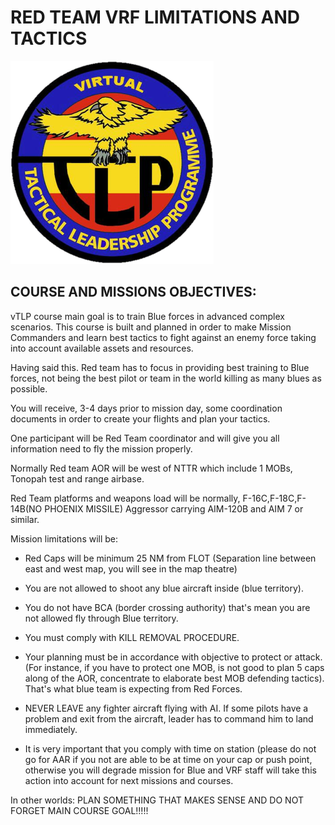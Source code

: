 # RED TEAM VRF LIMITATIONS AND TACTICS
![](../Images/vTLPlogo.png)
## COURSE AND  MISSIONS  OBJECTIVES:

vTLP  course  main  goal  is  to  train  Blue  forces in  advanced  complex  scenarios. This course  is  built  and  planned  in  order  to  make  Mission  Commanders  and  learn  best  tactics  to  fight  against  an  enemy  force  taking  into  account  available  assets  and  resources.

Having  said  this.  Red  team  has  to  focus  in  providing  best  training  to  Blue  forces,  not  being  the  best  pilot  or  team in  the world  killing  as  many  blues  as  possible.

You  will  receive,  3-4  days  prior  to  mission  day,  some  coordination  documents  in  order  to  create your  flights  and  plan  your  tactics.

One  participant  will  be  Red  Team  coordinator  and  will  give  you  all  information  need  to  fly  the  mission  properly.

Normally  Red  team  AOR  will  be  west  of  NTTR  which  include  1  MOBs,  Tonopah  test  and range airbase.

Red  Team  platforms  and  weapons  load  will  be  normally,  F-16C,F-18C,F-14B(NO  PHOENIX  MISSILE)  Aggressor  carrying  AIM-120B  and  AIM  7  or  similar.

Mission  limitations  will  be:

- Red  Caps  will  be  minimum  25  NM  from  FLOT  (Separation line  between  east  and  west map, you will see in the map theatre)

- You are  not allowed  to shoot  any  blue  aircraft  inside  (blue  territory).

- You  do  not  have  BCA  (border  crossing  authority)  that's  mean  you  are  not  allowed  fly  through  Blue  territory.

- You  must  comply  with KILL  REMOVAL  PROCEDURE.

- Your  planning  must  be  in  accordance  with  objective  to  protect  or  attack.  (For  instance,  if you  have  to  protect  one  MOB,  is  not  good  to plan  5  caps  along  of  the  AOR,  concentrate  to  elaborate  best  MOB  defending  tactics).  That's  what  blue  team  is  expecting  from  Red  Forces.

- NEVER  LEAVE  any  fighter  aircraft  flying  with  AI.  If  some  pilots  have  a  problem  and  exit  from  the  aircraft,  leader  has  to command  him  to  land  immediately.

- It  is  very  important  that  you  comply  with  time  on  station  (please  do  not  go  for  AAR  if  you  not  are  able  to  be  at  time  on  your  cap  or  push  point,  otherwise  you  will  degrade  mission  for  Blue and VRF staff will  take this  action  into account  for  next  missions  and  courses.

In  other  worlds:  PLAN  SOMETHING  THAT  MAKES  SENSE  AND  DO  NOT  FORGET  MAIN  COURSE  GOAL!!!!!
